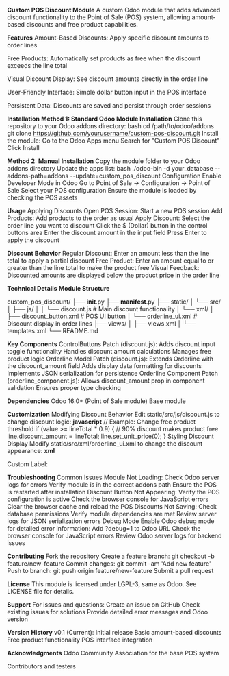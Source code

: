 **Custom POS Discount Module**
A custom Odoo module that adds advanced discount functionality to the Point of Sale (POS) system, allowing amount-based discounts and free product capabilities.

**Features**
Amount-Based Discounts: Apply specific discount amounts to order lines

Free Products: Automatically set products as free when the discount exceeds the line total

Visual Discount Display: See discount amounts directly in the order line

User-Friendly Interface: Simple dollar button input in the POS interface

Persistent Data: Discounts are saved and persist through order sessions

**Installation**
**Method 1: Standard Odoo Module Installation**
Clone this repository to your Odoo addons directory:
bash
cd /path/to/odoo/addons
git clone https://github.com/yourusername/custom-pos-discount.git
Install the module:
Go to the Odoo Apps menu
Search for "Custom POS Discount"
Click Install

**Method 2: Manual Installation**
Copy the module folder to your Odoo addons directory
Update the apps list:
bash
./odoo-bin -d your_database --addons-path=addons --update=custom_pos_discount
Configuration
Enable Developer Mode in Odoo
Go to Point of Sale → Configuration → Point of Sale
Select your POS configuration
Ensure the module is loaded by checking the POS assets

**Usage**
Applying Discounts
Open POS Session: Start a new POS session
Add Products: Add products to the order as usual
Apply Discount:
Select the order line you want to discount
Click the $ (Dollar) button in the control buttons area
Enter the discount amount in the input field
Press Enter to apply the discount

**Discount Behavior**
Regular Discount: Enter an amount less than the line total to apply a partial discount
Free Product: Enter an amount equal to or greater than the line total to make the product free
Visual Feedback: Discounted amounts are displayed below the product price in the order line

**Technical Details**
**Module Structure**

custom_pos_discount/
├── __init__.py
├── __manifest__.py
├── static/
│   └── src/
│       ├── js/
│       │   └── discount.js             # Main discount functionality
│       └── xml/
│           ├── discount_button.xml     # POS UI button
│           └── orderline_ui.xml        # Discount display in order lines
├── views/
│   ├── views.xml
│   └── templates.xml
└── README.md

**Key Components**
ControlButtons Patch (discount.js):
Adds discount input toggle functionality
Handles discount amount calculations
Manages free product logic
Orderline Model Patch (discount.js):
Extends Orderline with the discount_amount field
Adds display data formatting for discounts
Implements JSON serialization for persistence
Orderline Component Patch (orderline_component.js):
Allows discount_amount prop in component validation
Ensures proper type checking

**Dependencies**
Odoo 16.0+ (Point of Sale module)
Base module

**Customization**
Modifying Discount Behavior
Edit static/src/js/discount.js to change discount logic:
**javascript**
// Example: Change free product threshold
if (value >= lineTotal * 0.9) {  // 90% discount makes product free
    line.discount_amount = lineTotal;
    line.set_unit_price(0);
}
Styling Discount Display
Modify static/src/xml/orderline_ui.xml to change the discount appearance:
**xml**
<div class="discount-amount custom-style">
    <span class="discount-label">Custom Label: </span>
    <span class="discount-value" t-esc="props.line.discount_amount"/>
</div>

**Troubleshooting**
Common Issues
Module Not Loading:
Check Odoo server logs for errors
Verify module is in the correct addons path
Ensure the POS is restarted after installation
Discount Button Not Appearing:
Verify the POS configuration is active
Check the browser console for JavaScript errors
Clear the browser cache and reload the POS
Discounts Not Saving:
Check database permissions
Verify module dependencies are met
Review server logs for JSON serialization errors
Debug Mode
Enable Odoo debug mode for detailed error information:
Add ?debug=1 to Odoo URL
Check the browser console for JavaScript errors
Review Odoo server logs for backend issues

**Contributing**
Fork the repository
Create a feature branch: git checkout -b feature/new-feature
Commit changes: git commit -am 'Add new feature'
Push to branch: git push origin feature/new-feature
Submit a pull request

**License**
This module is licensed under LGPL-3, same as Odoo. See LICENSE file for details.

**Support**
For issues and questions:
Create an issue on GitHub
Check existing issues for solutions
Provide detailed error messages and Odoo version

**Version History**
v0.1 (Current): Initial release
Basic amount-based discounts
Free product functionality
POS interface integration

**Acknowledgments**
Odoo Community Association for the base POS system

Contributors and testers
